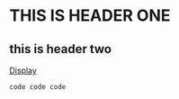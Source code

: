 # THIS IS HEADER ONE
## this is header two
[Display](https://www.google.com/?client=safari)

`code code code`

